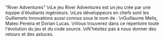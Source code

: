 "River Adventures" 
\nLe jeu River Adventures est un jeu crée par une équipe d'étudiants ingénieurs.
\nLes développeurs en chefs sont les Guillemets Innovations aussi connus sous le nom de : 
\nGuillaume Melis, Mateo Pereira et Dorian Lucas. 
\nVous trouverez dans ce répertoire toute l'évolution du jeu et du code source. 
\nN'hésitez pas à nous donner des retours et des astuces. 
